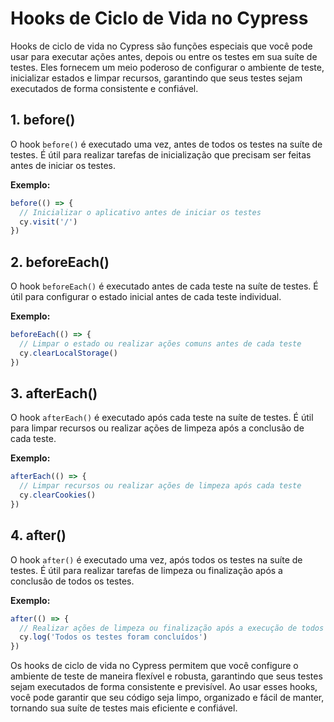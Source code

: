 # Hooks de Ciclo de Vida no Cypress

Hooks de ciclo de vida no Cypress são funções especiais que você pode usar para executar ações antes, depois ou entre os testes em sua suíte de testes. Eles fornecem um meio poderoso de configurar o ambiente de teste, inicializar estados e limpar recursos, garantindo que seus testes sejam executados de forma consistente e confiável.

## 1. before()

O hook `before()` é executado uma vez, antes de todos os testes na suíte de testes. É útil para realizar tarefas de inicialização que precisam ser feitas antes de iniciar os testes.

**Exemplo:**
```javascript
before(() => {
  // Inicializar o aplicativo antes de iniciar os testes
  cy.visit('/')
})
```

## 2. beforeEach()

O hook `beforeEach()` é executado antes de cada teste na suíte de testes. É útil para configurar o estado inicial antes de cada teste individual.

**Exemplo:**
```javascript
beforeEach(() => {
  // Limpar o estado ou realizar ações comuns antes de cada teste
  cy.clearLocalStorage()
})
```

## 3. afterEach()

O hook `afterEach()` é executado após cada teste na suíte de testes. É útil para limpar recursos ou realizar ações de limpeza após a conclusão de cada teste.

**Exemplo:**
```javascript
afterEach(() => {
  // Limpar recursos ou realizar ações de limpeza após cada teste
  cy.clearCookies()
})
```

## 4. after()

O hook `after()` é executado uma vez, após todos os testes na suíte de testes. É útil para realizar tarefas de limpeza ou finalização após a conclusão de todos os testes.

**Exemplo:**
```javascript
after(() => {
  // Realizar ações de limpeza ou finalização após a execução de todos os testes
  cy.log('Todos os testes foram concluídos')
})
```

Os hooks de ciclo de vida no Cypress permitem que você configure o ambiente de teste de maneira flexível e robusta, garantindo que seus testes sejam executados de forma consistente e previsível. Ao usar esses hooks, você pode garantir que seu código seja limpo, organizado e fácil de manter, tornando sua suíte de testes mais eficiente e confiável.